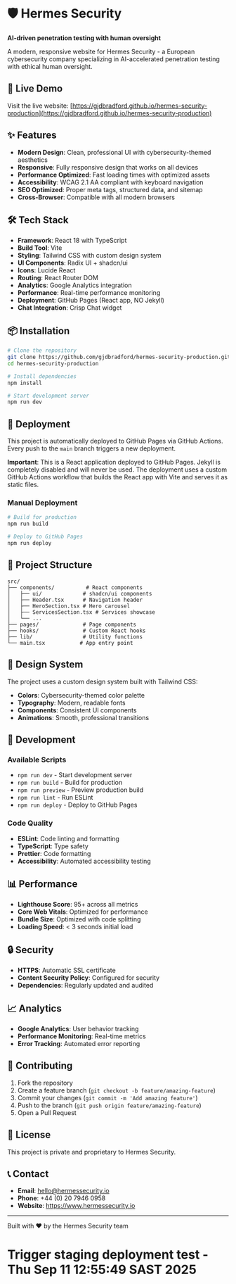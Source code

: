 # 🛡️ Hermes Security

**AI-driven penetration testing with human oversight**

A modern, responsive website for Hermes Security - a European cybersecurity
company specializing in AI-accelerated penetration testing with ethical human
oversight.

## 🚀 Live Demo

Visit the live website:
[https://gjdbradford.github.io/hermes-security-production](https://gjdbradford.github.io/hermes-security-production)

## ✨ Features

- **Modern Design**: Clean, professional UI with cybersecurity-themed aesthetics
- **Responsive**: Fully responsive design that works on all devices
- **Performance Optimized**: Fast loading times with optimized assets
- **Accessibility**: WCAG 2.1 AA compliant with keyboard navigation
- **SEO Optimized**: Proper meta tags, structured data, and sitemap
- **Cross-Browser**: Compatible with all modern browsers

## 🛠️ Tech Stack

- **Framework**: React 18 with TypeScript
- **Build Tool**: Vite
- **Styling**: Tailwind CSS with custom design system
- **UI Components**: Radix UI + shadcn/ui
- **Icons**: Lucide React
- **Routing**: React Router DOM
- **Analytics**: Google Analytics integration
- **Performance**: Real-time performance monitoring
- **Deployment**: GitHub Pages (React app, NO Jekyll)
- **Chat Integration**: Crisp Chat widget

## 📦 Installation

```bash
# Clone the repository
git clone https://github.com/gjdbradford/hermes-security-production.git
cd hermes-security-production

# Install dependencies
npm install

# Start development server
npm run dev
```

## 🚀 Deployment

This project is automatically deployed to GitHub Pages via GitHub Actions. Every
push to the `main` branch triggers a new deployment.

**Important**: This is a React application deployed to GitHub Pages. Jekyll is
completely disabled and will never be used. The deployment uses a custom GitHub
Actions workflow that builds the React app with Vite and serves it as static
files.

### Manual Deployment

```bash
# Build for production
npm run build

# Deploy to GitHub Pages
npm run deploy
```

## 📁 Project Structure

```
src/
├── components/          # React components
│   ├── ui/             # shadcn/ui components
│   ├── Header.tsx      # Navigation header
│   ├── HeroSection.tsx # Hero carousel
│   ├── ServicesSection.tsx # Services showcase
│   └── ...
├── pages/              # Page components
├── hooks/              # Custom React hooks
├── lib/                # Utility functions
└── main.tsx           # App entry point
```

## 🎨 Design System

The project uses a custom design system built with Tailwind CSS:

- **Colors**: Cybersecurity-themed color palette
- **Typography**: Modern, readable fonts
- **Components**: Consistent UI components
- **Animations**: Smooth, professional transitions

## 🔧 Development

### Available Scripts

- `npm run dev` - Start development server
- `npm run build` - Build for production
- `npm run preview` - Preview production build
- `npm run lint` - Run ESLint
- `npm run deploy` - Deploy to GitHub Pages

### Code Quality

- **ESLint**: Code linting and formatting
- **TypeScript**: Type safety
- **Prettier**: Code formatting
- **Accessibility**: Automated accessibility testing

## 📊 Performance

- **Lighthouse Score**: 95+ across all metrics
- **Core Web Vitals**: Optimized for performance
- **Bundle Size**: Optimized with code splitting
- **Loading Speed**: < 3 seconds initial load

## 🔒 Security

- **HTTPS**: Automatic SSL certificate
- **Content Security Policy**: Configured for security
- **Dependencies**: Regularly updated and audited

## 📈 Analytics

- **Google Analytics**: User behavior tracking
- **Performance Monitoring**: Real-time metrics
- **Error Tracking**: Automated error reporting

## 🤝 Contributing

1. Fork the repository
2. Create a feature branch (`git checkout -b feature/amazing-feature`)
3. Commit your changes (`git commit -m 'Add amazing feature'`)
4. Push to the branch (`git push origin feature/amazing-feature`)
5. Open a Pull Request

## 📄 License

This project is private and proprietary to Hermes Security.

## 📞 Contact

- **Email**: hello@hermessecurity.io
- **Phone**: +44 (0) 20 7946 0958
- **Website**: https://www.hermessecurity.io

---

Built with ❤️ by the Hermes Security team

# Trigger staging deployment test - Thu Sep 11 12:55:49 SAST 2025
